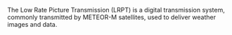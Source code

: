 The Low Rate Picture Transmission (LRPT) is a digital transmission system, commonly transmitted by METEOR-M satellites, used to deliver weather images and data.